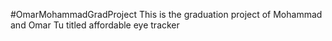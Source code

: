 #OmarMohammadGradProject
This is the graduation project of Mohammad and Omar Tu titled affordable eye tracker